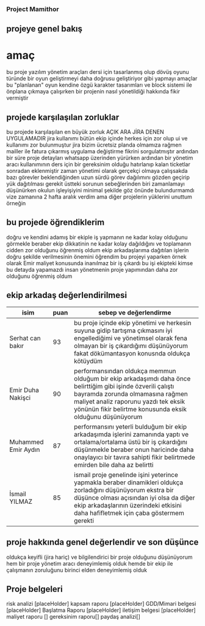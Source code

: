 ### Project Mamithor 


## projeye genel bakış 

# amaç
bu proje yazılım yönetim araçları dersi için tasarlanmış olup dövüş oyunu türünde bir oyun geliştirmeyi daha doğrusu geliştiriyor gibi yapmayı amaçlar 
bu "planlanan" oyun kendine özgü karakter tasarımları ve block sistemi ile önplana çıkmaya çalışırken bir projenin nasıl yönetildiği hakkında fikir vermiştir 


## projede karşılaşılan zorluklar 

bu projede  karşılaşılan en büyük zorluk AÇIK ARA JİRA DENEN UYGULAMADIR jira kullanımı bütün ekip içinde herkes için zor olup ui ve kullanımı zor bulunmuştur
jira bizim ücretsiz planda olmamıza rağmen mailler ile fatura çıkarmış uygulama değiştirme fikrini sorgulatmıştır
ardından bir süre proje detayları whatsapp üzerinden yürürken ardından bir yönetim aracı kullanımının ders için bir gereksinim olduğu hatırlanıp kalan ticketlar sonradan eklenmiştir
zaman yönetimi olarak gerçekçi olmaya çalışsakda bazı görevler beklendiğinden uzun sürdü görev dağılımını gözden geçirip yük dağıtılması gerekit
üstteki sorunun sebeğlerinden biri zamanlamayı düşünürken okulun işleyişiyini minimal şekilde göz önünde bulundurmamdı vize zamanına 2 hafta aralık verdim ama diğer projelerin yüklerini unuttum örneğin

## bu projede öğrendiklerim 
doğru ve kendini adamış bir ekiple iş yapmanın ne kadar kolay olduğunu görmekle beraber ekip dikkatinin ne kadar kolay dağıldığını ve toplamanın cidden zor olduğunu öğrenmiş oldum 
ekip arkadaşlarıma dağıtılan işlerin doğru şekilde verilmesinin önemini öğrendim bu projeyi yaparken örnek olarak Emir maliyet konusunda inanılmaz bir iş çıkardı bu işi ekipteki kimse bu detayda yapamazdı
insan yönetmenin proje yapımından daha zor olduğunu öğrenmiş oldum

## ekip arkadaş değerlendirilmesi 

|isim|puan|sebep ve değerlendirme|  
|-----|-----|--------------------|
|Serhat can bakır|93     | bu proje içinde ekip yönetimi ve herkesin suyuna gidip tartışma çıkmasını iyi engellediğimi ve yönetimsel olarak fena olmayan bir iş çıkardığımı düşünüyorum fakat dökümantasyon konusnda oldukça kötüydüm
|Emir Duha Nakişci|90|performansından oldukça memmun olduğum bir ekip arkadaşımdı daha önce belirttiğim gibi işinde özverili çalıştı bayramda zorunda olmamasına rağmen maliyet analiz raporunu yazdı tek eksik yönünün fikir belirtme konusunda eksik olduğunu düşünüyorum|
|Muhammed Emir Aydın|87|performansını yeterli bulduğum bir ekip arkadaşımda işlerini zamanında yaptı ve ortalama/ortalama üstü bir iş çıkardığını düşünmekle beraber onun haricinde daha onaylayıcı bir tavıra sahipti fikir belirtmede emirden bile daha az belirtti|
|İsmail YILMAZ|85|ismail proje genelinde işini yeterince yapmakla beraber dinamikleri oldukça zorladığını düşünüyorum ekstra bir düşünce olması açısından iyi olsa da diğer ekip arkadaşlarının üzerindeki etkisini daha hafifletmek için çaba göstermem gerekti|

## proje hakkında genel değerlendir ve son düşünce 
oldukça keyifli (jira hariç) ve bilgilendirici bir proje olduğunu düşünüyorum hem bir proje yönetim aracı deneyimlemiş olduk hemde bir ekip ile çalışmanın zoruluğunu birinci elden deneyimlemiş olduk 

## Proje belgeleri 
risk analizi [placeHolder]
kapsam raporu [placeHolder]
GDD/Mimari belgesi [placeHolder]
Başlatma Raporu [placeHolder]
iletişim belgesi [placeHolder]
maliyet raporu []
gereksinim raporu[]
paydaş analizi[]
